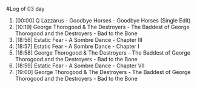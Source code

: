 #Log of 03 day

1. [00:00] Q Lazzarus - Goodbye Horses - Goodbye Horses (Single Edit)
1. [10:19] George Thorogood & The Destroyers - The Baddest of George Thorogood and the Destroyers - Bad to the Bone
1. [18:56] Estatic Fear - A Sombre Dance - Chapter III
1. [18:57] Estatic Fear - A Sombre Dance - Chapter I
1. [18:58] George Thorogood & The Destroyers - The Baddest of George Thorogood and the Destroyers - Bad to the Bone
1. [18:59] Estatic Fear - A Sombre Dance - Chapter VII
1. [19:00] George Thorogood & The Destroyers - The Baddest of George Thorogood and the Destroyers - Bad to the Bone
